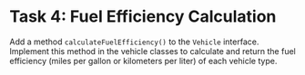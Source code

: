 # Task 4: Fuel Efficiency Calculation

Add a method `calculateFuelEfficiency()` to the `Vehicle` interface. Implement this method in the vehicle classes to calculate and return the fuel efficiency (miles per gallon or kilometers per liter) of each vehicle type.
